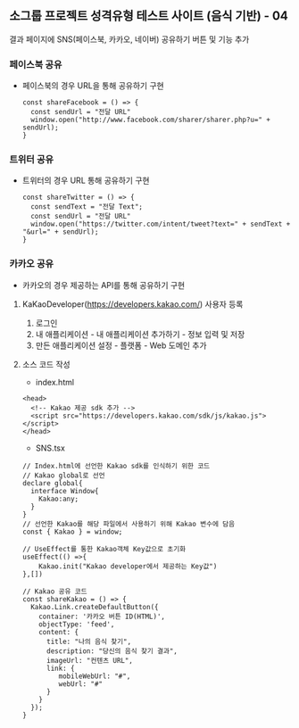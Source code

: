 ## 소그룹 프로젝트 성격유형 테스트 사이트 (음식 기반) - 04

  결과 페이지에 SNS(페이스북, 카카오, 네이버) 공유하기 버튼 및 기능 추가

### 페이스북 공유

- 페이스북의 경우 URL을 통해 공유하기 구현

  ~~~tsx
  const shareFacebook = () => {
    const sendUrl = "전달 URL"
    window.open("http://www.facebook.com/sharer/sharer.php?u=" + sendUrl);
  }
  ~~~

### 트위터 공유

- 트위터의 경우 URL 통해 공유하기 구현

  ~~~~tsx
  const shareTwitter = () => {
    const sendText = "전달 Text";
    const sendUrl = "전달 URL"
    window.open("https://twitter.com/intent/tweet?text=" + sendText + "&url=" + sendUrl);
  }
  ~~~~

### 카카오 공유

- 카카오의 경우 제공하는 API를 통해 공유하기 구현

1. KaKaoDeveloper(https://developers.kakao.com/) 사용자 등록

   1. 로그인
   2. 내 애플리케이션 - 내 애플리케이션 추가하기 - 정보 입력 및 저장
   3. 만든 애플리케이션 설정 - 플랫폼 - Web 도메인 추가

2. 소스 코드 작성

   - index.html

   ~~~tsx
   <head>
     <!-- Kakao 제공 sdk 추가 -->
     <script src="https://developers.kakao.com/sdk/js/kakao.js"></script>
   </head>
   ~~~

   - SNS.tsx

   ~~~tsx
   // Index.html에 선언한 Kakao sdk를 인식하기 위한 코드
   // Kakao global로 선언
   declare global{
     interface Window{
       Kakao:any;
     }
   }
   // 선언한 Kakao를 해당 파일에서 사용하기 위해 Kakao 변수에 담음
   const { Kakao } = window;
   
   // UseEffect를 통한 Kakao객체 Key값으로 초기화 
   useEffect(() =>{
       Kakao.init("Kakao developer에서 제공하는 Key값")
   },[])
   
   // Kakao 공유 코드
   const shareKakao = () => {
     Kakao.Link.createDefaultButton({
       container: '카카오 버튼 ID(HTML)',
       objectType: 'feed',
       content: {
         title: "나의 음식 찾기",
         description: "당신의 음식 찾기 결과",
         imageUrl: "컨텐츠 URL",
         link: {
            mobileWebUrl: "#",
            webUrl: "#"
         }
       }
     });
   }
   ~~~